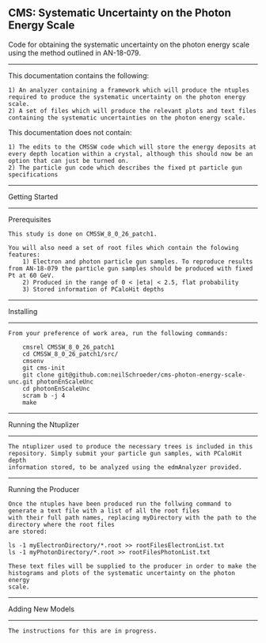 CMS: Systematic Uncertainty on the Photon Energy Scale
----

Code for obtaining the systematic uncertainty on the photon energy scale using the method outlined in AN-18-079.

----

 This documentation contains the following:

    1) An analyzer containing a framework which will produce the ntuples required to produce the systematic uncertainty on the photon energy scale.
    2) A set of files which will produce the relevant plots and text files containing the systematic uncertainties on the photon energy scale.

 This documentation does not contain:

    1) The edits to the CMSSW code which will store the energy deposits at every depth location within a crystal, although this should now be an option that can just be turned on.
    2) The particle gun code which describes the fixed pt particle gun specifications

----

Getting Started

----

Prerequisites

    This study is done on CMSSW_8_0_26_patch1.

    You will also need a set of root files which contain the folowing features:
        1) Electron and photon particle gun samples. To reproduce results from AN-18-079 the particle gun samples should be produced with fixed Pt at 60 GeV.
        2) Produced in the range of 0 < |eta| < 2.5, flat probability
        3) Stored information of PCaloHit depths

----

Installing

----
    From your preference of work area, run the following commands:

```
    cmsrel CMSSW_8_0_26_patch1
    cd CMSSW_8_0_26_patch1/src/
    cmsenv
    git cms-init
    git clone git@github.com:neilSchroeder/cms-photon-energy-scale-unc.git photonEnScaleUnc
    cd photonEnScaleUnc
    scram b -j 4
    make
```

----

Running the Ntuplizer

----

    The ntuplizer used to produce the necessary trees is included in this
    repository. Simply submit your particle gun samples, with PCaloHit depth
    information stored, to be analyzed using the edmAnalyzer provided. 

----
    
 Running the Producer

    Once the ntuples have been produced run the follwing command to generate a text file with a list of all the root files 
    with their full path names, replacing myDirectory with the path to the directory where the root files
    are stored:

    ls -1 myElectronDirectory/*.root >> rootFilesElectronList.txt
    ls -1 myPhotonDirectory/*.root >> rootFilesPhotonList.txt

    These text files will be supplied to the producer in order to make the
    histograms and plots of the systematic uncertainty on the photon energy
    scale.

----

Adding New Models

----

    The instructions for this are in progress.
